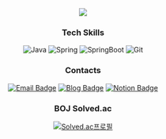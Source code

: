 <div align="center">
<img src="https://capsule-render.vercel.app/api?type=waving&color=C3E5AE&height=150&section=header&text=Welcome%20To%20EUNZZ6's%20GitHub%20🌳&fontSize=35&animation=fadeIn&fontColor=42473E&fontAlignY=40" />



### Tech Skills

![Java](https://img.shields.io/badge/JAVA-437291?style=flat-square&logo=OpenJDK&logoColor=white)
![Spring](https://img.shields.io/badge/Spring-6DB33F?style=flat-square&logo=Spring&logoColor=white)
![SpringBoot](https://img.shields.io/badge/Spring%20Boot-6DB33F?style=flat-square&logo=Spring%20Boot&logoColor=white)
![Git](https://img.shields.io/badge/Git-F05032?style=flat-square&logo=Git&logoColor=white)



### Contacts

[![Email Badge](https://img.shields.io/badge/📧%20djdj5267@naver.com-03C75A?style=flat-square&logo=&logoColor=white)](mailto:djdj5267@naver.com)
[![Blog Badge](https://img.shields.io/badge/Blog-FF5722?style=flat-square&logo=Tistory&logoColor=white)](https://eunzz6.tistory.com/)
[![Notion Badge](https://img.shields.io/badge/Notion-000000?style=flat-square&logo=Notion&logoColor=white)](https://unexpected-scilla-bbe.notion.site/Resume-4cace1059dac4f59ad24a392a162e034?pvs=4)



### BOJ Solved.ac 

[![Solved.ac프로필](http://mazassumnida.wtf/api/mini/generate_badge?boj=ejej12)](https://solved.ac/ejej12)



</div>


